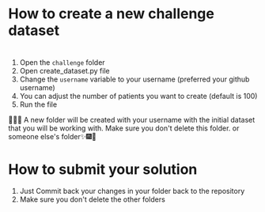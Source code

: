 # How to create a new challenge dataset
# 
1. Open the `challenge` folder
2. Open create_dataset.py file
3. Change the `username` variable to your username (preferred your github username)
4. You can adjust the number of patients you want to create (default is 100)
5. Run the file

🎇🎆✨ A new folder will be created with your username with the initial dataset that you will be working with. Make sure you don't delete this folder. or someone else's folder✨🎆🎇

# How to submit your solution
1. Just Commit back your changes in your folder back to the repository
2. Make sure you don't delete the other folders